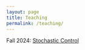 ```yaml
---
layout: page
title: Teaching
permalink: /teaching/
---
```


Fall 2024: [Stochastic Control](/stochasticcontrolFA24.md)
